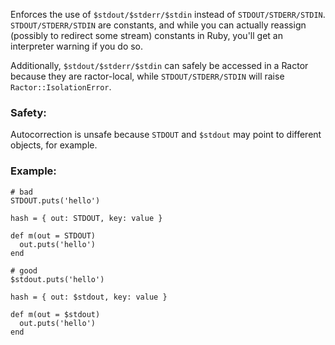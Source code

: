 Enforces the use of `$stdout/$stderr/$stdin` instead of `STDOUT/STDERR/STDIN`.
`STDOUT/STDERR/STDIN` are constants, and while you can actually
reassign (possibly to redirect some stream) constants in Ruby, you'll get
an interpreter warning if you do so.

Additionally, `$stdout/$stderr/$stdin` can safely be accessed in a Ractor because they
are ractor-local, while `STDOUT/STDERR/STDIN` will raise `Ractor::IsolationError`.

### Safety:

Autocorrection is unsafe because `STDOUT` and `$stdout` may point to different
objects, for example.

### Example:
    # bad
    STDOUT.puts('hello')

    hash = { out: STDOUT, key: value }

    def m(out = STDOUT)
      out.puts('hello')
    end

    # good
    $stdout.puts('hello')

    hash = { out: $stdout, key: value }

    def m(out = $stdout)
      out.puts('hello')
    end
